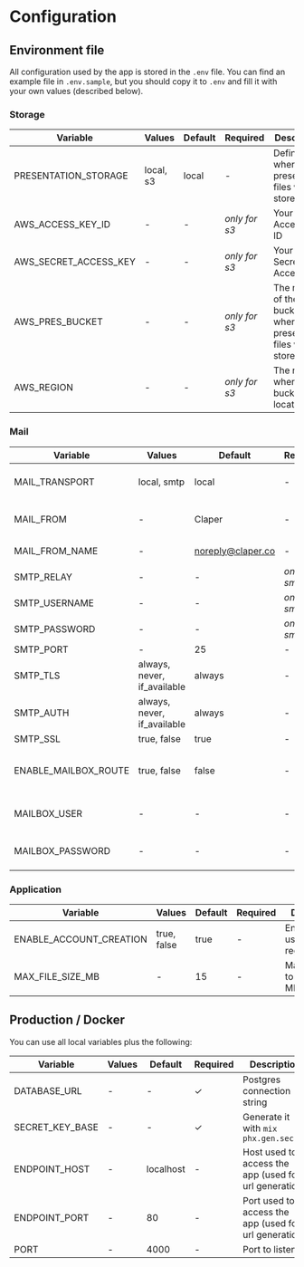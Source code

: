 # Configuration

## Environment file

All configuration used by the app is stored in the `.env` file. You can find an example file in `.env.sample`, but you should copy it to `.env` and fill it with your own values (described below).

### Storage

Variable | Values | Default | Required | Description
--- | --- | --- | --- | ---
PRESENTATION_STORAGE | local, s3 | local | - |  Define where the presentation files will be stored
AWS_ACCESS_KEY_ID | - | - | _only for s3_ | Your AWS Access Key ID
AWS_SECRET_ACCESS_KEY | - | - | _only for s3_ | Your AWS Secret Access Key
AWS_PRES_BUCKET | - | - | _only for s3_ | The name of the bucket where the presentation files will be stored
AWS_REGION | - | - | _only for s3_ | The region where the bucket is located

### Mail

Variable | Values | Default | Required | Description
--- | --- | --- | --- | ---
MAIL_TRANSPORT | local, smtp | local | - | Define how the emails will be sent
MAIL_FROM | - | Claper | - | Email address used to send emails
MAIL_FROM_NAME | - | noreply@claper.co | - | Name used to send emails
SMTP_RELAY | - | - |  _only for smtp_ | SMTP relay server
SMTP_USERNAME | - | - | _only for smtp_  |  SMTP username
SMTP_PASSWORD | - | - |  _only for smtp_  | SMTP password
SMTP_PORT | - | 25 | - | SMTP port
SMTP_TLS | always, never, if_available | always | - | SMTP TLS
SMTP_AUTH | always, never, if_available | always | - | SMTP Auth
SMTP_SSL | true, false | true | - | SMTP SSL
ENABLE_MAILBOX_ROUTE | true, false | false | - | Enable/disable route to local mailbox (`/dev/mailbox`)
MAILBOX_USER | - | - | - | Basic auth user for mailbox route
MAILBOX_PASSWORD | - | - | - | Basic auth password for mailbox route

### Application

Variable | Values | Default | Required | Description
--- | --- | --- | --- | ---
ENABLE_ACCOUNT_CREATION | true, false | true | - | Enable/disable user registration
MAX_FILE_SIZE_MB | - | 15 | - | Max file size to upload in MB

## Production / Docker

You can use all local variables plus the following:

Variable | Values | Default | Required | Description
--- | --- | --- | --- | ---
DATABASE_URL | - | - | ✓ | Postgres connection string
SECRET_KEY_BASE | - | - |  ✓ |  Generate it with `mix phx.gen.secret`
ENDPOINT_HOST | - | localhost |  - | Host used to access the app (used for url generation)
ENDPOINT_PORT | - | 80 |  - | Port used to access the app (used for url generation)
PORT | - | 4000 |  - | Port to listen to
